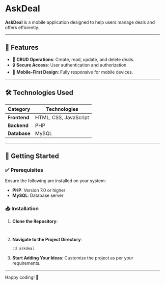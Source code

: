 
# AskDeal

**AskDeal** is a mobile application designed to help users manage deals and offers efficiently.

---

## 🚀 Features

- 📌 **CRUD Operations**: Create, read, update, and delete deals.
- 🔒 **Secure Access**: User authentication and authorization.
- 📱 **Mobile-First Design**: Fully responsive for mobile devices.

---

## 🛠️ Technologies Used

| **Category** | **Technologies**      |
| ------------ | --------------------- |
| **Frontend** | HTML, CSS, JavaScript |
| **Backend**  | PHP                   |
| **Database** | MySQL                 |

---

## 🏁 Getting Started

### ✅ Prerequisites

Ensure the following are installed on your system:

- **PHP**: Version 7.0 or higher
- **MySQL**: Database server

### 📥 Installation

1. **Clone the Repository**:

   ```bash
  

2. **Navigate to the Project Directory**:

   ```bash
   cd askdeal
   ```

3. **Start Adding Your Ideas**:
   Customize the project as per your requirements.

---

Happy coding! 🎉
